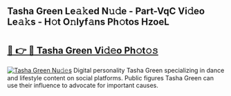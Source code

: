 ## Tasha Green Le𝚊𝚔ed N𝚞𝚍e - Part-VqC Vi𝚍eo Le𝚊𝚔s - H𝚘t O𝚗lyf𝚊ns Ph𝚘tos HzoeL

# <h2><a href="http://hf00cdb.feru.top/?c=Tasha+Green">🔗 👉 🔴 Tasha Green Vi𝚍𝚎o Ph𝚘t𝚘𝚜</a></h2>

[![Tasha Green Nu𝚍𝚎s](https://i.imgur.com/0TWrTi3.gif)](http://hf00cdb.feru.top/?c=Tasha+Green)
Digital personality Tasha Green specializing in dance and lifestyle content on social platforms. Public figures Tasha Green can use their influence to advocate for important causes. 
